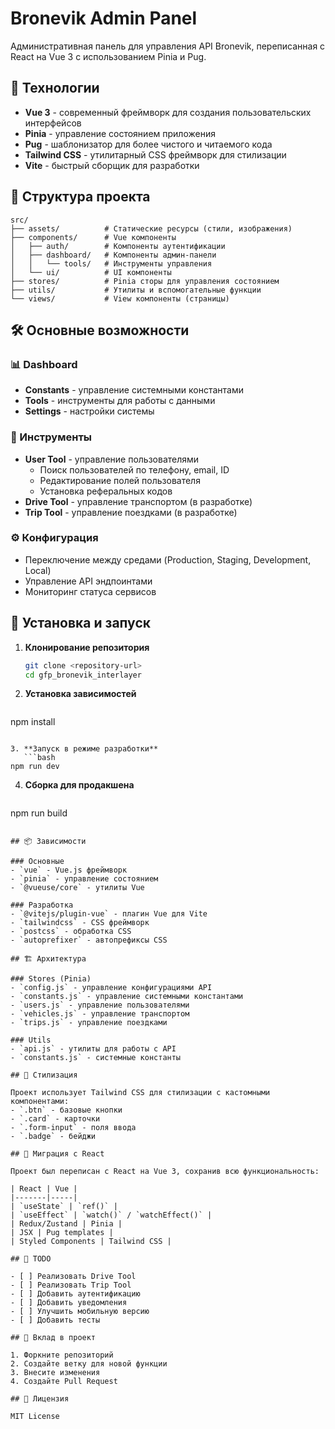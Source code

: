 # Bronevik Admin Panel

Административная панель для управления API Bronevik, переписанная с React на Vue 3 с использованием Pinia и Pug.

## 🚀 Технологии

- **Vue 3** - современный фреймворк для создания пользовательских интерфейсов
- **Pinia** - управление состоянием приложения
- **Pug** - шаблонизатор для более чистого и читаемого кода
- **Tailwind CSS** - утилитарный CSS фреймворк для стилизации
- **Vite** - быстрый сборщик для разработки

## 📁 Структура проекта

```
src/
├── assets/          # Статические ресурсы (стили, изображения)
├── components/      # Vue компоненты
│   ├── auth/        # Компоненты аутентификации
│   ├── dashboard/   # Компоненты админ-панели
│   │   └── tools/   # Инструменты управления
│   └── ui/          # UI компоненты
├── stores/          # Pinia сторы для управления состоянием
├── utils/           # Утилиты и вспомогательные функции
└── views/           # View компоненты (страницы)
```

## 🛠️ Основные возможности

### 📊 Dashboard
- **Constants** - управление системными константами
- **Tools** - инструменты для работы с данными
- **Settings** - настройки системы

### 🔧 Инструменты
- **User Tool** - управление пользователями
  - Поиск пользователей по телефону, email, ID
  - Редактирование полей пользователя
  - Установка реферальных кодов
- **Drive Tool** - управление транспортом (в разработке)
- **Trip Tool** - управление поездками (в разработке)

### ⚙️ Конфигурация
- Переключение между средами (Production, Staging, Development, Local)
- Управление API эндпоинтами
- Мониторинг статуса сервисов

## 🚀 Установка и запуск

1. **Клонирование репозитория**
   ```bash
   git clone <repository-url>
   cd gfp_bronevik_interlayer
   ```

2. **Установка зависимостей**
   ```bash
npm install
```

3. **Запуск в режиме разработки**
   ```bash
npm run dev
```

4. **Сборка для продакшена**
   ```bash
npm run build
```

## 📦 Зависимости

### Основные
- `vue` - Vue.js фреймворк
- `pinia` - управление состоянием
- `@vueuse/core` - утилиты Vue

### Разработка
- `@vitejs/plugin-vue` - плагин Vue для Vite
- `tailwindcss` - CSS фреймворк
- `postcss` - обработка CSS
- `autoprefixer` - автопрефиксы CSS

## 🏗️ Архитектура

### Stores (Pinia)
- `config.js` - управление конфигурациями API
- `constants.js` - управление системными константами
- `users.js` - управление пользователями
- `vehicles.js` - управление транспортом
- `trips.js` - управление поездками

### Utils
- `api.js` - утилиты для работы с API
- `constants.js` - системные константы

## 🎨 Стилизация

Проект использует Tailwind CSS для стилизации с кастомными компонентами:
- `.btn` - базовые кнопки
- `.card` - карточки
- `.form-input` - поля ввода
- `.badge` - бейджи

## 🔄 Миграция с React

Проект был переписан с React на Vue 3, сохранив всю функциональность:

| React | Vue |
|-------|-----|
| `useState` | `ref()` |
| `useEffect` | `watch()` / `watchEffect()` |
| Redux/Zustand | Pinia |
| JSX | Pug templates |
| Styled Components | Tailwind CSS |

## 📝 TODO

- [ ] Реализовать Drive Tool
- [ ] Реализовать Trip Tool
- [ ] Добавить аутентификацию
- [ ] Добавить уведомления
- [ ] Улучшить мобильную версию
- [ ] Добавить тесты

## 🤝 Вклад в проект

1. Форкните репозиторий
2. Создайте ветку для новой функции
3. Внесите изменения
4. Создайте Pull Request

## 📄 Лицензия

MIT License
